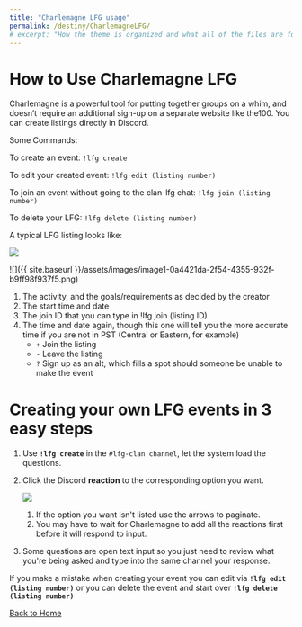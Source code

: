```yaml
---
title: "Charlemagne LFG usage"
permalink: /destiny/CharlemagneLFG/
# excerpt: "How the theme is organized and what all of the files are for."
---
```


# How to Use Charlemagne LFG

Charlemagne is a powerful tool for putting together groups on a whim, and doesn’t require an additional sign-up on a separate website like the100. You can create listings directly in Discord.

Some Commands:

To create an event: `!lfg create`

To edit your created event: `!lfg edit (listing number)`

To join an event without going to the clan-lfg chat: `!lfg join (listing number)`

To delete your LFG: `!lfg delete (listing number)`

A typical LFG listing looks like:

![](https://snowstormclan.github.io/Welcome-Packet/destiny/assets/images/image1-0a4421da-2f54-4355-932f-b9ff98f937f5.png)

![]({{ site.baseurl }}/assets/images/image1-0a4421da-2f54-4355-932f-b9ff98f937f5.png)

1. The activity, and the goals/requirements as decided by the creator
2. The start time and date
3. The join ID that you can type in !lfg join (listing ID)
4. The time and date again, though this one will tell you the more accurate time if you are not in PST (Central or Eastern, for example)
    - `+` Join the listing
    - `-` Leave the listing
    - `?` Sign up as an alt, which fills a spot should someone be unable to make the event

# Creating your own LFG events in 3 easy steps

1. Use **`!lfg create`** in the `#lfg-clan channel`, let the system load the questions.
2. Click the Discord **reaction**  to the corresponding option you want.

    ![](https://snowstormclan.github.io/Welcome-Packet/destiny/assets/images/lfgcreate-18ec6ad5-d935-4908-8dcb-0d4aca1c396f.png)

    1. If the option you want isn't listed use the arrows to paginate.
    2. You may have to wait for Charlemagne to add all the reactions first before it will respond to input.
3. Some questions are open text input so you just need to review what you're being asked and type into the same channel your response.

If you make a mistake when creating your event you can edit via **`!lfg edit (listing number)`** or you can delete the event and start over **`!lfg delete (listing number)`**


[Back to Home](https://snowstormclan.github.io/Welcome-Packet/)
